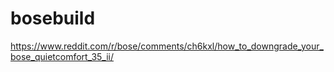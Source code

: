 # bosebuild

https://www.reddit.com/r/bose/comments/ch6kxl/how_to_downgrade_your_bose_quietcomfort_35_ii/
